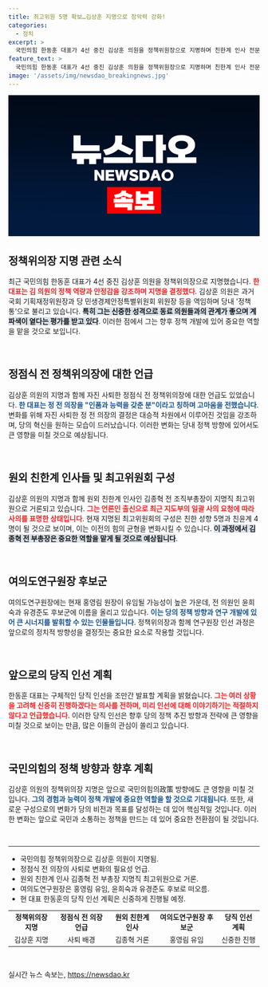 ```yaml
---
title: 최고위원 5명 확보…김상훈 지명으로 장악력 강화!
categories:
  - 정치
excerpt: >
  국민의힘 한동훈 대표가 4선 중진 김상훈 의원을 정책위원장으로 지명하며 친한계 인사 전문성을 강화하고, 당내 힘의 구도가 재편될 것으로 기대된다. 정점식 전 의장의 퇴임은 변화의 신호탄!
feature_text: >
  국민의힘 한동훈 대표가 4선 중진 김상훈 의원을 정책위원장으로 지명하며 친한계 인사 전문성을 강화하고, 당내 힘의 구도가 재편될 것으로 기대된다. 정점식 전 의장의 퇴임은 변화의 신호탄!
image: '/assets/img/newsdao_breakingnews.jpg'
---
```


<p><img src="/assets/img/newsdao_breakingnews.jpg" alt="firstkoreanews 속보" /></p>

<h2 data-ke-size="size26">정책위의장 지명 관련 소식</h2>

<p data-ke-size="size16">최근 국민의힘 한동훈 대표가 4선 중진 김상훈 의원을 정책위의장으로 지명했습니다. <b><span style="color: #ee2323;">한 대표는 김 의원의 정책 역량과 안정감을 강조하며 지명을 결정했다</span></b>. 김상훈 의원은 과거 국회 기획재정위원장과 당 민생경제안정특별위원회 위원장 등을 역임하며 당내 '정책통'으로 불리고 있습니다. <b><span style="background-color: #21538527;">특히 그는 신중한 성격으로 동료 의원들과의 관계가 좋으며 계파색이 옅다는 평가를 받고 있다</span></b>. 이러한 점에서 그는 향후 정책 개발에 있어 중요한 역할을 맡을 것으로 보입니다.</p>

<p data-ke-size="size16">&nbsp;</p>

<h2 data-ke-size="size26">정점식 전 정책위의장에 대한 언급</h2>

<p data-ke-size="size16">김상훈 의원의 지명과 함께 자진 사퇴한 정점식 전 정책위의장에 대한 언급도 있었습니다. <b><span style="color: #1a5490;">한 대표는 정 전 의장을 "인품과 능력을 갖춘 분"이라고 칭하며 고마움을 전했습니다</span></b>. 변화를 위해 자진 사퇴한 정 전 의장의 결정은 대승적 차원에서 이루어진 것임을 강조하며, 당의 혁신을 원하는 모습이 드러났습니다. 이러한 변화는 당내 정책 방향에 있어서도 큰 영향을 미칠 것으로 예상됩니다.</p>

<p data-ke-size="size16">&nbsp;</p>

<h2 data-ke-size="size26">원외 친한계 인사들 및 최고위원회 구성</h2>

<p data-ke-size="size16">김상훈 의원의 지명과 함께 원외 친한계 인사인 김종혁 전 조직부총장이 지명직 최고위원으로 거론되고 있습니다. <b><span style="color: #ee2323;">그는 언론인 출신으로 최근 지도부의 일괄 사의 요청에 따라 사의를 표명한 상태입니다</span></b>. 현재 지명된 최고위원회의 구성은 친한 성향 5명과 친윤계 4명이 될 것으로 보이며, 이는 이전의 힘의 균형을 변화시킬 수 있습니다. <b><span style="background-color: #21538527;">이 과정에서 김종혁 전 부총장은 중요한 역할을 맡게 될 것으로 예상됩니다</span></b>.</p>

<p data-ke-size="size16">&nbsp;</p>

<h2 data-ke-size="size26">여의도연구원장 후보군</h2>

<p data-ke-size="size16">여의도연구원장에는 현재 홍영림 원장이 유임될 가능성이 높은 가운데, 전 의원인 윤희숙과 유경준도 후보군에 이름을 올리고 있습니다. <b><span style="color: #1a5490;">이는 당의 정책 방향과 연구 개발에 있어 큰 시너지를 발휘할 수 있는 인물들입니다</span></b>. 정책위의장과 함께 연구원장 인선 과정은 앞으로의 정치적 방향성을 결정짓는 중요한 요소로 작용할 것입니다.</p>

<p data-ke-size="size16">&nbsp;</p>

<h2 data-ke-size="size26">앞으로의 당직 인선 계획</h2>

<p data-ke-size="size16">한동훈 대표는 구체적인 당직 인선을 조만간 발표할 계획을 밝혔습니다. <b><span style="color: #ee2323;">그는 여러 상황을 고려해 신중히 진행하겠다는 의사를 전하며, 미리 인선에 대해 이야기하기는 적절하지 않다고 언급했습니다</span></b>. 이러한 당직 인선은 향후 당의 정책 추진 방향과 전략에 큰 영향을 미칠 것으로 보이는 만큼, 많은 이들의 관심이 쏠리고 있습니다.</p>

<p data-ke-size="size16">&nbsp;</p>

<h2 data-ke-size="size26">국민의힘의 정책 방향과 향후 계획</h2>

<p data-ke-size="size16">김상훈 의원의 정책위의장 지명은 앞으로 국민의힘의政策 방향에도 큰 영향을 미칠 것입니다. <b><span style="color: #1a5490;">그의 경험과 능력이 정책 개발에 중요한 역할을 할 것으로 기대됩니다</span></b>. 또한, 새로운 구성으로의 변화가 당의 비전과 목표를 달성하는 데 있어 핵심적일 것입니다. 이러한 변화는 앞으로 국민과 소통하는 정책을 만드는 데 있어 중요한 전환점이 될 것입니다.</p>

<p data-ke-size="size16">&nbsp;</p>

<hr>

<ul>
<li>국민의힘 정책위의장으로 김상훈 의원이 지명됨.</li>
<li>정점식 전 의장의 사퇴로 변화의 필요성 언급.</li>
<li>원외 친한계 인사 김종혁 전 부총장 지명직 최고위원으로 거론.</li>
<li>여의도연구원장은 홍영림 유임, 윤희숙과 유경준도 후보로 떠오름.</li>
<li>현 대표 한동훈의 당직 인선 계획은 신중하게 진행될 예정.</li>
</ul>

<table>
<tr>
<td style="text-align: center; height: 17px;"><b>정책위의장 지명</b></td>
<td style="text-align: center; height: 17px;"><b>정점식 전 의장 언급</b></td>
<td style="text-align: center; height: 17px;"><b>원외 친한계 인사</b></td>
<td style="text-align: center; height: 17px;"><b>여의도연구원장 후보군</b></td>
<td style="text-align: center; height: 17px;"><b>당직 인선 계획</b></td>
</tr>
<tr>
<td style="text-align: center; height: 17px;">김상훈 지명</td>
<td style="text-align: center; height: 17px;">사퇴 배경</td>
<td style="text-align: center; height: 17px;">김종혁 거론</td>
<td style="text-align: center; height: 17px;">홍영림 유임</td>
<td style="text-align: center; height: 17px;">신중한 진행</td>
</tr>
</table>

<p data-ke-size="size16">&nbsp;</p>
실시간 뉴스 속보는, <a href="https://newsdao.kr" rel="dofollow">https://newsdao.kr</a>


